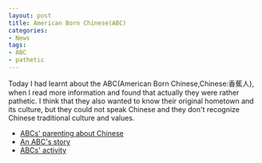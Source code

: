 ```yaml
---
layout: post
title: American Born Chinese(ABC)
categories:
- News
tags:
- ABC
- pathetic
---
```


Today I had learnt about the ABC(American Born Chinese,Chinese:香蕉人), when I read more information and found that actually they were rather pathetic. I think that they also wanted to know their original hometown and its culture, but they could not speak Chinese and they don't recognize Chinese traditional culture and values.  

- [ABCs' parenting about Chinese](http://www.quora.com/Why-do-some-ABCs-American-born-Chinese-never-learn-Chinese-very-well-despite-having-highly-educated-parents)  
- [An ABC's story](http://edition.cnn.com/2014/07/11/opinion/liu-chinese-american/index.html)  
- [ABCs' activity](http://www.sfgate.com/living/article/Chinese-culture-takes-center-stage-at-Christmas-5958428.php)
